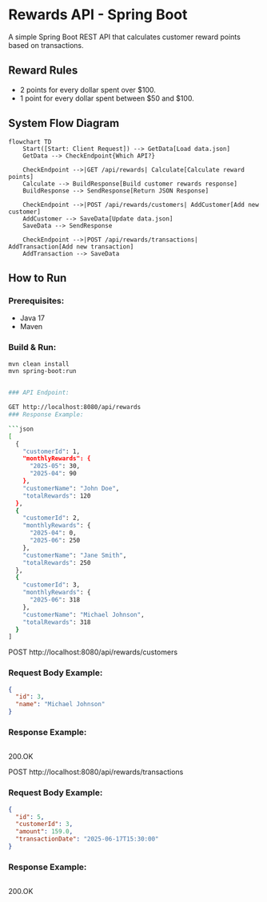 # Rewards API - Spring Boot

A simple Spring Boot REST API that calculates customer reward points based on transactions.

## Reward Rules
- 2 points for every dollar spent over $100.
- 1 point for every dollar spent between $50 and $100.

## System Flow Diagram
```mermaid
flowchart TD
    Start([Start: Client Request]) --> GetData[Load data.json]
    GetData --> CheckEndpoint{Which API?}

    CheckEndpoint -->|GET /api/rewards| Calculate[Calculate reward points]
    Calculate --> BuildResponse[Build customer rewards response]
    BuildResponse --> SendResponse[Return JSON Response]

    CheckEndpoint -->|POST /api/rewards/customers| AddCustomer[Add new customer]
    AddCustomer --> SaveData[Update data.json]
    SaveData --> SendResponse

    CheckEndpoint -->|POST /api/rewards/transactions| AddTransaction[Add new transaction]
    AddTransaction --> SaveData
```
## How to Run

### Prerequisites:
- Java 17
- Maven

### Build & Run:

```bash
mvn clean install
mvn spring-boot:run


### API Endpoint:

GET http://localhost:8080/api/rewards
### Response Example:

```json
[
  {
    "customerId": 1,
    "monthlyRewards": {
      "2025-05": 30,
      "2025-04": 90
    },
    "customerName": "John Doe",
    "totalRewards": 120
  },
  {
    "customerId": 2,
    "monthlyRewards": {
      "2025-04": 0,
      "2025-06": 250
    },
    "customerName": "Jane Smith",
    "totalRewards": 250
  },
  {
    "customerId": 3,
    "monthlyRewards": {
      "2025-06": 318
    },
    "customerName": "Michael Johnson",
    "totalRewards": 318
  }
]
```
POST http://localhost:8080/api/rewards/customers
### Request Body Example:

```json
{
  "id": 3,
  "name": "Michael Johnson"
}
```
### Response Example:

```json
```
200.OK

POST http://localhost:8080/api/rewards/transactions
### Request Body Example:

```json
{
  "id": 5,
  "customerId": 3,
  "amount": 159.0,
  "transactionDate": "2025-06-17T15:30:00"
}
```
### Response Example:

```json
```
200.OK
